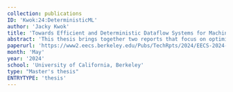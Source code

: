 ```yaml
---
collection: publications
ID: 'Kwok:24:DeterministicML'
author: 'Jacky Kwok'
title: 'Towards Efficient and Deterministic Dataflow Systems for Machine Learning'
abstract: 'This thesis brings together two reports that focus on optimizing a dataflow programming language for machine learning workloads using the reactor model. The first paper introduces an efficient parallel reinforcement learning framework that outperforms existing solutions, such as Ray, in simulation throughput, multi-agent inference and training on a single node. The proposed approach achieves this by reducing the work needed for synchronization using the reactor model and decreasing the I/O overhead through optimizing the coordination of Python worker threads. This work has been accepted as a full paper at the 36th ACM Symposium on Parallelism in Algorithms and Architectures. The second paper presents a High-Performance Robotic Middleware (HPRM), which builds on top of the reactor model and employs optimizations including in-memory object store, adaptive serialization, and eager protocol with real-time sockets to ensure low-latency and deterministic communication for autonomous systems. HPRM demonstrates substantial latency reduction compared to the Robot Operating System (ROS) 2 and achieves higher throughput in CARLA autonomous driving applications. The work presented in these two papers contributes to the goal of developing high-performance and reliable systems for machine learning by leveraging the benefits of the reactor model and optimized communication mechanisms.'
paperurl: 'https://www2.eecs.berkeley.edu/Pubs/TechRpts/2024/EECS-2024-76.html'
month: 'May'
year: '2024'
school: 'University of California, Berkeley'
type: "Master's thesis"
ENTRYTYPE: 'thesis'
---
```

